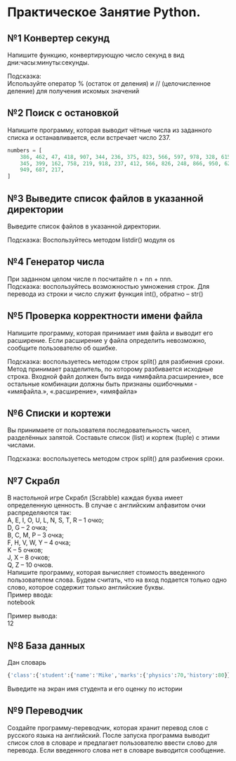 # Практическое Занятие Python.

## №1 Конвертер секунд
Напишите функцию, конвертирующую число секунд в вид дни:часы:минуты:секунды. <br>

Подсказка:<br>
Используйте оператор % (остаток от деления) и // (целочисленное деление) для получения искомых значений<br>



## №2 Поиск с остановкой
Напишите программу, которая выводит чётные числа из заданного списка и останавливается, если встречает число 237.

```python
numbers = [
    386, 462, 47, 418, 907, 344, 236, 375, 823, 566, 597, 978, 328, 615, 953, 
    345, 399, 162, 758, 219, 918, 237, 412, 566, 826, 248, 866, 950, 626, 
    949, 687, 217,
]
```

## №3 Выведите список файлов в указанной директории
Выведите список файлов в указанной директории.<br>

Подсказка: Воспользуйтесь методом listdir() модуля os



## №4 Генератор числа
При заданном целом числе n посчитайте n + nn + nnn.<br>
Подсказка: воспользуйтесь возможностью умножения строк. Для перевода из строки и число служит функция int(), обратно – str()



## №5 Проверка корректности имени файла
Напишите программу, которая принимает имя файла и выводит его расширение. Если расширение у файла определить невозможно, сообщите пользователю об ошибке.

Подсказка: воспользуетесь методом строк split() для разбиения сроки. Метод принимает разделитель, по которому разбивается исходные строка. Входной файл должен быть вида «имяфайла.расширение», все остальные комбинации должны быть признаны ошибочными - «имяфайла.», «.расширение», «имяфайла»



## №6 Списки и кортежи
Вы принимаете от пользователя последовательность чисел, разделённых запятой. Составьте список (list) и кортеж (tuple) с этими числами.

Подсказка: воспользуетесь методом строк split() для разбиения сроки. 



## №7 Скрабл
В настольной игре Скрабл (Scrabble) каждая буква имеет определенную ценность. В случае с английским алфавитом очки распределяются так: <br>
A, E, I, O, U, L, N, S, T, R – 1 очко; <br>
D, G – 2 очка;<br>
B, C, M, P – 3 очка;<br>
F, H, V, W, Y – 4 очка;<br>
K – 5 очков;<br>
J, X – 8 очков;<br>
Q, Z – 10 очков.<br>
Напишите программу, которая вычисляет стоимость введенного пользователем слова. Будем считать, что на вход подается только одно слово, которое содержит только английские буквы.<br>
Пример ввода:<br>
notebook<br>

Пример вывода:<br>
12<br>



## №8 База данных
Дан словарь
```python
{'class':{'student':{'name':'Mike','marks':{'physics':70,'history':80}}}}.
```
Выведите на экран имя студента и его оценку по истории





## №9 Переводчик
Создайте программу-переводчик, которая хранит перевод слов с русского языка на английский. После запуска программа выводит список слов в словаре и предлагает пользователю ввести слово для перевода. Если введенного слова нет в словаре выводится сообщение.




